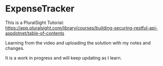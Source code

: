 # ExpenseTracker
This is a PluralSight Tutorial: https://app.pluralsight.com/library/courses/building-securing-restful-api-aspdotnet/table-of-contents

Learning from the video and uploading the solution with my notes and changes.

It is a work in progress and will keep updating as I learn.
